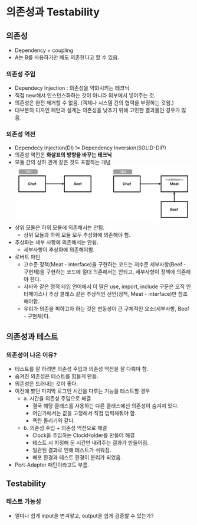 # 의존성과 Testability

## 의존성
- Dependency = coupling
- A는 B를 사용하기만 해도 의존한다고 할 수 있음.

### 의존성 주입
- Dependecy Injection : 의존성을 약화시키는 테크닉
- 직접 new해서 인스턴스화하는 것이 아니라 외부에서 넣어주는 것.
- 의존성은 완전 제거할 수 없음. (객체나 시스템 간의 협력을 부정하는 것임.)
- 대부분의 디자인 패턴과 설계는 의존성을 낮추기 위해 고민한 결과물인 경우가 많음.

### 의존성 역전
- Dependecy Injection(DI) != Dependency Inversion(SOLID-DIP)
- 의존성 역전은 **화살표의 방향을 바꾸는 테크닉**
- 모듈 간의 상하 관계 같은 것도 포함하는 개념
  ![img_2.png](img/005_DIP.png)
- 상위 모듈은 하위 모듈에 의존해서는 안됨.
    - 상위 모듈과 하위 모듈 모두 추상화에 의존해야 함.
- 추상화는 세부 사항에 의존해서는 안됨.
    - 세부사항이 추상화에 의존해야함.
- 로버트 마틴
  - 고수준 정책(Meat - interface)을 구현하는 코드는 저수준 세부사항(Beef - 구현체)을  구현하는 코드에 절대 의존해서는 안되고, 세부사항이 정책에 의존해야 한다.
  - 자바와 같은 정적 타입 언어에서  이 말은 use, import, include 구문은 오직 인터페이스나 추상 클래스 같은 추상적인 선언(정책, Meat - interface)만 참조해야함.
  - 우리가 의존을 피하고자 하는 것은 변동성이 큰 구체적인 요소(세부사항, Beef - 구현체)다.

## 의존성과 테스트

### 의존성이 나온 이유?
 - 테스트를 잘 하려면 의존성 주입과 의존성 역전을 잘 다뤄야 함.
 - 숨겨진 의존성은 테스트를 힘들게 만듦.
 - 의존성은 드러내는 것이 좋다.
 - 이전에 봤던 마지막 로그인 시간을 다루는 기능을 테스트할 경우
   - a. 시간을 의존성 주입으로 해결
     - 결국 해당 클래스를 사용하는 다른 클래스에선 의존성이 숨겨져 있다.
     - 어딘가에서는 값을 고정해서 직접 입력해줘야 함.
     - 폭탄 돌리기와 같다.
   - b. 의존성 주입 + 의존성 역전으로 해결
     - Clock을 주입하는 ClockHolder를 만들어 해결
     - 테스트 시 지정해 둔 시간만 내려주는 결과가 만들어짐.
     - 일관된 결과로 인해 테스트가 쉬워짐.
     - 배포 환경과 테스트 환경이 분리가 되었음.
 - Port-Adapter 패턴이라고도 부름.

## Testability
### 테스트 가능성
 - 얼마나 쉽게 input을 변겨앟고, output을 쉽게 검증할 수 있는가?